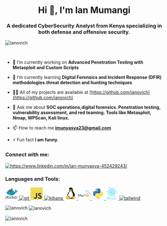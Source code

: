 <h1 align="center">Hi 👋, I'm Ian Mumangi</h1>
<h3 align="center">A dedicated CyberSecurity Analyst from Kenya specializing in both defense and offensive security.</h3>

<p align="left"> <img src="https://komarev.com/ghpvc/?username=ianovich&label=Profile%20views&color=0e75b6&style=flat" alt="ianovich" /> </p>

<p align="left"> <a href="https://twitter.com/" target="blank"><img src="https://img.shields.io/twitter/follow/?logo=twitter&style=for-the-badge" alt="" /></a> </p>

- 🔭 I’m currently working on **Advanced Penetration Testing with Metasploit and Custom Scripts**

- 🌱 I’m currently learning **Digital Forensics and Incident Response (DFIR) methodologies.threat detection and hunting techniques**

- 👨‍💻 All of my projects are available at [https://github.com/ianovich](https://github.com/ianovich)

- 💬 Ask me about **SOC operations,digital forensics. Penetration testing, vulnerability assessment, and red teaming. Tools like Metasploit, Nmap, WPScan, Kali linux.**

- 📫 How to reach me **imunyasya23@gmail.com**

- ⚡ Fun fact **I am funny.**

<h3 align="left">Connect with me:</h3>
<p align="left">
<a href="https://linkedin.com/in/https://www.linkedin.com/in/ian-munyasya-452429243/" target="blank"><img align="center" src="https://raw.githubusercontent.com/rahuldkjain/github-profile-readme-generator/master/src/images/icons/Social/linked-in-alt.svg" alt="https://www.linkedin.com/in/ian-munyasya-452429243/" height="30" width="40" /></a>
</p>

<h3 align="left">Languages and Tools:</h3>
<p align="left"> <a href="https://www.docker.com/" target="_blank" rel="noreferrer"> <img src="https://raw.githubusercontent.com/devicons/devicon/master/icons/docker/docker-original-wordmark.svg" alt="docker" width="40" height="40"/> </a> <a href="https://git-scm.com/" target="_blank" rel="noreferrer"> <img src="https://www.vectorlogo.zone/logos/git-scm/git-scm-icon.svg" alt="git" width="40" height="40"/> </a> <a href="https://developer.mozilla.org/en-US/docs/Web/JavaScript" target="_blank" rel="noreferrer"> <img src="https://raw.githubusercontent.com/devicons/devicon/master/icons/javascript/javascript-original.svg" alt="javascript" width="40" height="40"/> </a> <a href="https://www.elastic.co/kibana" target="_blank" rel="noreferrer"> <img src="https://www.vectorlogo.zone/logos/elasticco_kibana/elasticco_kibana-icon.svg" alt="kibana" width="40" height="40"/> </a> <a href="https://www.linux.org/" target="_blank" rel="noreferrer"> <img src="https://raw.githubusercontent.com/devicons/devicon/master/icons/linux/linux-original.svg" alt="linux" width="40" height="40"/> </a> <a href="https://www.mysql.com/" target="_blank" rel="noreferrer"> <img src="https://raw.githubusercontent.com/devicons/devicon/master/icons/mysql/mysql-original-wordmark.svg" alt="mysql" width="40" height="40"/> </a> <a href="https://www.python.org" target="_blank" rel="noreferrer"> <img src="https://raw.githubusercontent.com/devicons/devicon/master/icons/python/python-original.svg" alt="python" width="40" height="40"/> </a> <a href="https://reactjs.org/" target="_blank" rel="noreferrer"> <img src="https://raw.githubusercontent.com/devicons/devicon/master/icons/react/react-original-wordmark.svg" alt="react" width="40" height="40"/> </a> <a href="https://tailwindcss.com/" target="_blank" rel="noreferrer"> <img src="https://www.vectorlogo.zone/logos/tailwindcss/tailwindcss-icon.svg" alt="tailwind" width="40" height="40"/> </a> </p>

<p><img align="left" src="https://github-readme-stats.vercel.app/api/top-langs?username=ianovich&show_icons=true&locale=en&layout=compact" alt="ianovich" /></p>

<p>&nbsp;<img align="center" src="https://github-readme-stats.vercel.app/api?username=ianovich&show_icons=true&locale=en" alt="ianovich" /></p>

<p><img align="center" src="https://github-readme-streak-stats.herokuapp.com/?user=ianovich&" alt="ianovich" /></p>
